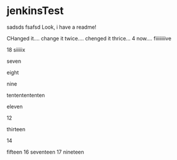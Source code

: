 # jenkinsTest
sadsds
fsafsd
Look, i have a readme!

CHanged it....
change it twice....
chenged it thrice...
4 now....
fiiiiiiiive

18
siiiiix

seven

eight

nine

tententententen

eleven

12

thirteen


14


fifteen
16
seventeen 17
nineteen

